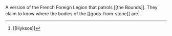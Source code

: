 A version of the French Foreign Legion that patrols [[the Bounds]]. They claim to know where the bodies of the [[gods-from-stone]] are[^1].

[^1]: [[Hyksos]]

